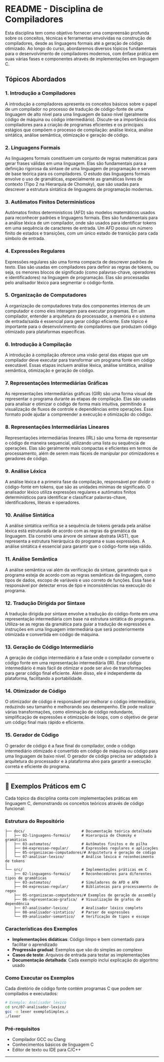 # README - Disciplina de Compiladores

Esta disciplina tem como objetivo fornecer uma compreensão profunda sobre os conceitos, técnicas e ferramentas envolvidas na construção de compiladores, desde as linguagens formais até a geração de código otimizado. Ao longo do curso, abordaremos diversos tópicos fundamentais para o desenvolvimento de compiladores modernos, com ênfase prática em suas várias fases e componentes através de implementações em linguagem C.

## Tópicos Abordados

### 1. Introdução a Compiladores
A introdução a compiladores apresenta os conceitos básicos sobre o papel de um compilador no processo de tradução de código-fonte de uma linguagem de alto nível para uma linguagem de baixo nível (geralmente código de máquina ou código intermediário). Discute-se a importância dos compiladores para a criação de programas eficientes e os principais estágios que compõem o processo de compilação: análise léxica, análise sintática, análise semântica, otimização e geração de código.

### 2. Linguagens Formais
As linguagens formais constituem um conjunto de regras matemáticas para gerar frases válidas em uma linguagem. Elas são fundamentais para a definição rigorosa da sintaxe de uma linguagem de programação e servem de base teórica para os compiladores. O estudo das linguagens formais envolve o uso de gramáticas, especialmente as gramáticas livres de contexto (Tipo 2 na Hierarquia de Chomsky), que são usadas para descrever a estrutura sintática de linguagens de programação modernas.

### 3. Autômatos Finitos Determinísticos
Autômatos finitos determinísticos (AFD) são modelos matemáticos usados para reconhecer padrões e linguagens formais. Eles são fundamentais para a análise léxica de um compilador, onde são usados para identificar tokens em uma sequência de caracteres de entrada. Um AFD possui um número finito de estados e transições, com um único estado de transição para cada símbolo de entrada.

### 4. Expressões Regulares
Expressões regulares são uma forma compacta de descrever padrões de texto. Elas são usadas em compiladores para definir as regras de tokens, ou seja, os menores blocos de significado (como palavras-chave, operadores e identificadores) na linguagem de programação. Elas são processadas pelo analisador léxico para segmentar o código-fonte.

### 5. Organização de Computadores
A organização de computadores trata dos componentes internos de um computador e como eles interagem para executar programas. Em um compilador, entender a arquitetura do processador, a memória e o sistema de entrada/saída é essencial para gerar código eficiente. Este tópico é importante para o desenvolvimento de compiladores que produzam código otimizado para plataformas específicas.

### 6. Introdução à Compilação
A introdução à compilação oferece uma visão geral das etapas que um compilador deve executar para transformar um programa fonte em código executável. Essas etapas incluem análise léxica, análise sintática, análise semântica, otimização e geração de código.

### 7. Representações Intermediárias Gráficas
As representações intermediárias gráficas (GIR) são uma forma visual de representar o programa durante as etapas de compilação. Elas são usadas para analisar e otimizar o código de forma mais intuitiva, permitindo a visualização de fluxos de controle e dependências entre operações. Esse formato pode ajudar a compreender a execução e otimização do código.

### 8. Representações Intermediárias Lineares
Representações intermediárias lineares (IRL) são uma forma de representar o código de maneira sequencial, utilizando uma lista ou sequência de operações. Elas são geralmente mais compactas e eficientes em termos de processamento, além de serem mais fáceis de manipular por otimizadores e geradores de código.

### 9. Análise Léxica
A análise léxica é a primeira fase da compilação, responsável por dividir o código-fonte em tokens, que são as unidades mínimas de significado. O analisador léxico utiliza expressões regulares e autômatos finitos determinísticos para identificar e classificar palavras-chave, identificadores, literais e operadores.

### 10. Análise Sintática
A análise sintática verifica se a sequência de tokens gerada pela análise léxica está estruturada de acordo com as regras da gramática da linguagem. Ela constrói uma árvore de sintaxe abstrata (AST), que representa a estrutura hierárquica do programa e suas expressões. A análise sintática é essencial para garantir que o código-fonte seja válido.

### 11. Análise Semântica
A análise semântica vai além da verificação da sintaxe, garantindo que o programa esteja de acordo com as regras semânticas da linguagem, como tipos de dados, escopo de variáveis e uso correto de funções. Essa fase é responsável por detectar erros de tipo e inconsistências na execução do programa.

### 12. Tradução Dirigida por Sintaxe
A tradução dirigida por sintaxe envolve a tradução do código-fonte em uma representação intermediária com base na estrutura sintática do programa. Utiliza-se as regras da gramática para guiar a tradução de expressões e instruções em uma linguagem intermediária que será posteriormente otimizada e convertida em código de máquina.

### 13. Geração de Código Intermediário
A geração de código intermediário é a fase onde o compilador converte o código fonte em uma representação intermediária (IR). Esse código intermediário é mais fácil de otimizar e pode ser alvo de transformações para gerar código final eficiente. Além disso, ele é independente da plataforma, facilitando a portabilidade.

### 14. Otimizador de Código
O otimizador de código é responsável por melhorar o código intermediário, reduzindo seu tamanho e melhorando seu desempenho. Ele pode realizar várias transformações, como eliminação de código redundante, simplificação de expressões e otimização de loops, com o objetivo de gerar um código final mais rápido e eficiente.

### 15. Gerador de Código
O gerador de código é a fase final do compilador, onde o código intermediário otimizado é convertido em código de máquina ou código para uma linguagem de baixo nível. O gerador de código precisa ser adaptado à arquitetura do processador e à plataforma alvo para garantir a execução correta e eficiente do programa.

---

## 🚀 Exemplos Práticos em C

Cada tópico da disciplina conta com implementações práticas em linguagem C, demonstrando os conceitos teóricos através de código funcional:

### Estrutura do Repositório

```
├── docs/                          # Documentação teórica detalhada
│   ├── 02-linguagens-formais/     # Hierarquia de Chomsky e gramáticas
│   ├── 03-automatos/              # Autômatos finitos e de pilha  
│   ├── 04-expressao-regular/      # Expressões regulares e aplicações
│   ├── 05-organizacao-computadores/# Arquitetura e geração de código
│   └── 07-analisar-lexico/        # Análise léxica e reconhecimento de tokens
│
└── src/                           # Implementações práticas em C
    ├── 02-linguagens-formais/     # Reconhecedores para diferentes tipos de gramáticas
    ├── 03-automatos/              # Simuladores de AFD e AFN
    ├── 04-expressao-regular/      # Bibliotecas para processamento de regex
    ├── 05-organizacao-computadores/# Exemplos de geração de assembly
    ├── 06-representacao-grafica/  # Visualização de grafos de dependência
    ├── 07-analisador-lexico/      # Analisador léxico completo
    ├── 08-analisador-sintatico/   # Parser de expressões
    └── 09-analisador-semantico/   # Verificação de tipos e escopo
```

### Características dos Exemplos

- **Implementações didáticas**: Código limpo e bem comentado para facilitar o aprendizado
- **Progressão gradual**: Exemplos que vão do simples ao complexo
- **Casos de teste**: Arquivos de entrada para testar as implementações
- **Documentação detalhada**: Cada exemplo inclui explicação do algoritmo usado

### Como Executar os Exemplos

Cada diretório de código fonte contém programas C que podem ser compilados e executados:

```bash
# Exemplo: Analisador léxico
cd src/07-analisador-lexico/
gcc -o lexer exemploSimples.c
./lexer
```

### Pré-requisitos

- Compilador GCC ou Clang
- Conhecimentos básicos de linguagem C
- Editor de texto ou IDE para C/C++

---

